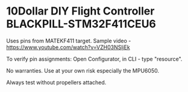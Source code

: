 # 10Dollar DIY Flight Controller BLACKPILL-STM32F411CEU6
Uses pins from MATEKF411 target.
Sample video - https://www.youtube.com/watch?v=VZH03NSljEk 

To verify pin assignments: Open Configurator, in CLI - type "resource". 

No warranties. Use at your own risk especially the MPU6050.

Always test without propellers attached.
